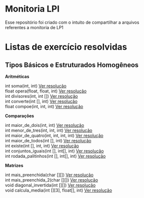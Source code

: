 **Monitoria LPI**
=============

Esse repositório foi criado com o intuito de compartilhar a arquivos referentes a monitoria de LP1

**Listas de exercício resolvidas**
==============================

Tipos Básicos e Estruturados Homogêneos
---------------------------------------
  
**Aritméticas**  
  
int soma(int, int) [Ver resolução](https://github.com/kevinoliveira/Monitoria_LPI/blob/master/resolucoes/Lista%20de%20Exerc%C3%ADcios%20-%20Tipos%20B%C3%A1sicos%20e%20Estruturados%20Homog%C3%AAneos/ARITMETICAS/soma.c)  
float opera(float, float, int) [Ver resolução](https://github.com/kevinoliveira/Monitoria_LPI/blob/master/resolucoes/Lista%20de%20Exerc%C3%ADcios%20-%20Tipos%20B%C3%A1sicos%20e%20Estruturados%20Homog%C3%AAneos/ARITMETICAS/opera.c)  
int divisores(int, int []) [Ver resolução](https://github.com/kevinoliveira/Monitoria_LPI/blob/master/resolucoes/Lista%20de%20Exerc%C3%ADcios%20-%20Tipos%20B%C3%A1sicos%20e%20Estruturados%20Homog%C3%AAneos/ARITMETICAS/divisores.c)  
int converte(int [], int) [Ver resolução](https://github.com/kevinoliveira/Monitoria_LPI/blob/master/resolucoes/Lista%20de%20Exerc%C3%ADcios%20-%20Tipos%20B%C3%A1sicos%20e%20Estruturados%20Homog%C3%AAneos/ARITMETICAS/converte.c)  
float compoe(int, int, int) [Ver resolução](https://github.com/kevinoliveira/Monitoria_LPI/blob/master/resolucoes/Lista%20de%20Exerc%C3%ADcios%20-%20Tipos%20B%C3%A1sicos%20e%20Estruturados%20Homog%C3%AAneos/ARITMETICAS/compoe.c)  
  
**Comparações**  
  
int maior_de_dois(int, int) [Ver resolução](https://github.com/kevinoliveira/Monitoria_LPI/blob/master/resolucoes/Lista%20de%20Exerc%C3%ADcios%20-%20Tipos%20B%C3%A1sicos%20e%20Estruturados%20Homog%C3%AAneos/COMPARACOES/maior_de_dois.c)  
int menor_de_tres(int, int, int) [Ver resolução](https://github.com/kevinoliveira/Monitoria_LPI/blob/master/resolucoes/Lista%20de%20Exerc%C3%ADcios%20-%20Tipos%20B%C3%A1sicos%20e%20Estruturados%20Homog%C3%AAneos/COMPARACOES/menor_de_tres.c)   
int maior_de_quatro(int, int, int, int) [Ver resolução](https://github.com/kevinoliveira/Monitoria_LPI/blob/master/resolucoes/Lista%20de%20Exerc%C3%ADcios%20-%20Tipos%20B%C3%A1sicos%20e%20Estruturados%20Homog%C3%AAneos/COMPARACOES/maior_de_quatro.c)   
int maior_de_todos(int [], int) [Ver resolução](https://github.com/kevinoliveira/Monitoria_LPI/blob/master/resolucoes/Lista%20de%20Exerc%C3%ADcios%20-%20Tipos%20B%C3%A1sicos%20e%20Estruturados%20Homog%C3%AAneos/COMPARACOES/maior_de_todos.c)    
int existe(int [], int, int) [Ver resolução](https://github.com/kevinoliveira/Monitoria_LPI/blob/master/resolucoes/Lista%20de%20Exerc%C3%ADcios%20-%20Tipos%20B%C3%A1sicos%20e%20Estruturados%20Homog%C3%AAneos/COMPARACOES/existe.c)   
int conjuntos_iguais(int [], int[], int) [Ver resolução](https://github.com/kevinoliveira/Monitoria_LPI/blob/master/resolucoes/Lista%20de%20Exerc%C3%ADcios%20-%20Tipos%20B%C3%A1sicos%20e%20Estruturados%20Homog%C3%AAneos/COMPARACOES/conjuntos_iguais.c)   
int rodada_palitinhos(int [], int[], int) [Ver resolução](https://github.com/kevinoliveira/Monitoria_LPI/blob/master/resolucoes/Lista%20de%20Exerc%C3%ADcios%20-%20Tipos%20B%C3%A1sicos%20e%20Estruturados%20Homog%C3%AAneos/COMPARACOES/rodada_palitinhos.c)    
  
**Matrizes**  
  
int mais_preenchida(char [][]) [Ver resolução](https://github.com/kevinoliveira/Monitoria_LPI/blob/master/resolucoes/Lista%20de%20Exerc%C3%ADcios%20-%20Tipos%20B%C3%A1sicos%20e%20Estruturados%20Homog%C3%AAneos/MATRIZES/mais_preenchida.c)     
int mais_preenchida_2(char [][]) [Ver resolução](https://github.com/kevinoliveira/Monitoria_LPI/blob/master/resolucoes/Lista%20de%20Exerc%C3%ADcios%20-%20Tipos%20B%C3%A1sicos%20e%20Estruturados%20Homog%C3%AAneos/MATRIZES/mais_preenchida_2.c)     
void diagonal_invertida(int [][]) [Ver resolução](https://github.com/kevinoliveira/Monitoria_LPI/blob/master/resolucoes/Lista%20de%20Exerc%C3%ADcios%20-%20Tipos%20B%C3%A1sicos%20e%20Estruturados%20Homog%C3%AAneos/MATRIZES/diagonal_invertida.c)    
void calcula_media(int [][3], float[], int) [Ver resolução](https://github.com/kevinoliveira/Monitoria_LPI/blob/master/resolucoes/Lista%20de%20Exerc%C3%ADcios%20-%20Tipos%20B%C3%A1sicos%20e%20Estruturados%20Homog%C3%AAneos/MATRIZES/calcula_media.c)     


